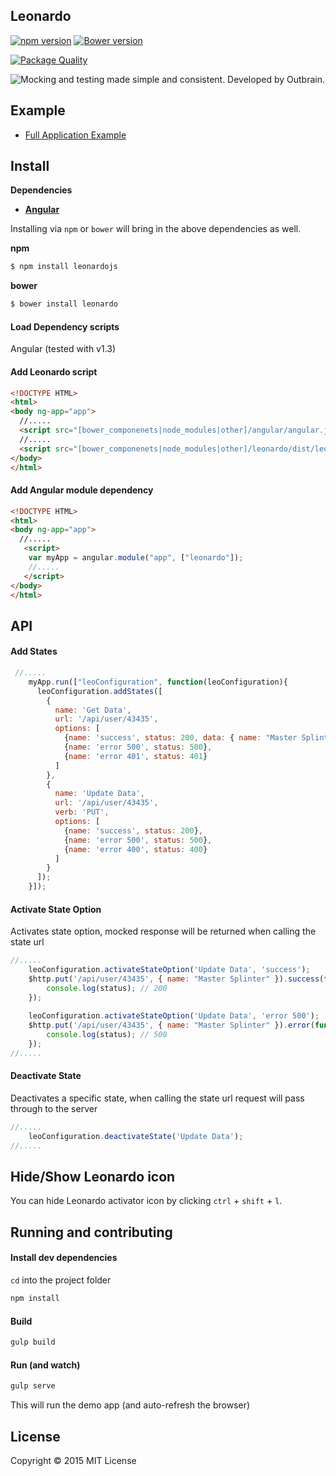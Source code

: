 ## Leonardo

[![npm version](https://badge.fury.io/js/leonardojs.svg)](http://badge.fury.io/js/leonardojs)
[![Bower version](https://badge.fury.io/bo/leonardo.svg)](http://badge.fury.io/bo/leonardo)

[![Package Quality](http://npm.packagequality.com/badge/leonardojs.png)](http://packagequality.com/#?package=leonardojs)

![Mocking and testing made simple and consistent. Developed by Outbrain.](https://raw.githubusercontent.com/outbrain/Leonardo/master/leonardo.png)

## Example

* [Full Application Example](http://outbrain.github.io/Leonardo/examples/angularIL/)

## Install

__Dependencies__

* __[Angular](https://github.com/angular/bower-angular)__

Installing via `npm` or `bower` will bring in the above dependencies as well.

__npm__
```sh
$ npm install leonardojs
```

__bower__
```sh
$ bower install leonardo
```

#### Load Dependency scripts

Angular (tested with v1.3)

#### Add Leonardo script

```html
<!DOCTYPE HTML>
<html>
<body ng-app="app">
  //.....
  <script src="[bower_componenets|node_modules|other]/angular/angular.js"></script>
  //.....
  <script src="[bower_componenets|node_modules|other]/leonardo/dist/leonardo.js"></script>
</body>
</html>
```

#### Add Angular module dependency

```html
<!DOCTYPE HTML>
<html>
<body ng-app="app">
  //.....
   <script>
    var myApp = angular.module("app", ["leonardo"]);
    //.....    
   </script>
</body>
</html>
```

## API
#### Add States
```javascript
 //.....
    myApp.run(["leoConfiguration", function(leoConfiguration){
      leoConfiguration.addStates([
        {
          name: 'Get Data',
          url: '/api/user/43435',
          options: [
            {name: 'success', status: 200, data: { name: "Master Splinter" }},
            {name: 'error 500', status: 500},
            {name: 'error 401', status: 401}
          ]
        },
        {
          name: 'Update Data',
          url: '/api/user/43435',
          verb: 'PUT',
          options: [
            {name: 'success', status: 200},
            {name: 'error 500', status: 500},
            {name: 'error 400', status: 400}
          ]
        }
      ]);
    }]);
```

#### Activate State Option
Activates state option, mocked response will be returned when calling the state url
```javascript
//.....
    leoConfiguration.activateStateOption('Update Data', 'success');
    $http.put('/api/user/43435', { name: "Master Splinter" }).success(function(data, status) {
        console.log(status); // 200 
    });
    
    leoConfiguration.activateStateOption('Update Data', 'error 500');
    $http.put('/api/user/43435', { name: "Master Splinter" }).error(function(data, status) {
        console.log(status); // 500 
    });
//.....
```

#### Deactivate State
Deactivates a specific state, when calling the state url request will pass through to the server
```javascript
//.....
    leoConfiguration.deactivateState('Update Data');
//.....
```

## Hide/Show Leonardo icon
You can hide Leonardo activator icon by clicking `ctrl` + `shift` + `l`.


## Running and contributing


#### Install dev dependencies

`cd` into the project folder

```bash
npm install
```

#### Build

```bash
gulp build
```

#### Run (and watch)

```bash
gulp serve
```

This will run the demo app (and auto-refresh the browser)

## License
Copyright &copy; 2015 MIT License

